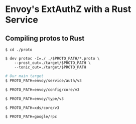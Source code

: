 # Envoy's ExtAuthZ with a Rust Service

## Compiling protos to Rust

```console
$ cd ./proto

$ dev protoc -I=./ ./$PROTO_PATH/*.proto \
    --prost_out=./target/$PROTO_PATH \
    --tonic_out=./target/$PROTO_PATH
```

```bash
# Our main target
$ PROTO_PATH=envoy/service/auth/v3

$ PROTO_PATH=envoy/config/core/v3

$ PROTO_PATH=envoy/type/v3

$ PROTO_PATH=xds/core/v3

$ PROTO_PATH=google/rpc
```